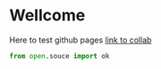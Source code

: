 # Wellcome
Here to test github pages
[link to collab](collaborators/main.md)
```python
from open.souce import ok
```
